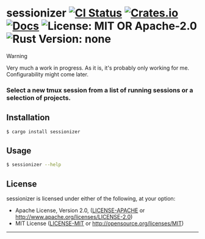 # sessionizer [![CI Status][ci-badge]][ci-url] [![Crates.io][crates-badge]][crates-url] [![Docs][docs-badge]][docs-url] ![License: MIT OR Apache-2.0][license-badge] ![Rust Version: none][rust-version-badge]

[ci-badge]: https://github.com/knutwalker/sessionizer/actions/workflows/checks.yml/badge.svg
[ci-url]: https://github.com/knutwalker/sessionizer
[crates-badge]: https://img.shields.io/crates/v/sessionizer?style=shield
[crates-url]: https://crates.io/crates/sessionizer
[docs-badge]: https://img.shields.io/badge/docs-latest-blue.svg?style=shield
[docs-url]: https://docs.rs/sessionizer
[license-badge]: https://img.shields.io/badge/license-MIT%20OR%20Apache--2.0-blue.svg?style=shield
[rust-version-badge]: https://img.shields.io/badge/rustc--orange.svg?style=shield

> [!WARNING]
> Very much a work in progress.
> As it is, it's probably only working for me.
> Configurability might come later.


### Select a new tmux session from a list of running sessions or a selection of projects.


## Installation


```sh
$ cargo install sessionizer
```


## Usage


```sh
$ sessionizer --help
```



## License

sessionizer is licensed under either of the following, at your option:

 * Apache License, Version 2.0, ([LICENSE-APACHE](LICENSE-APACHE) or http://www.apache.org/licenses/LICENSE-2.0)
 * MIT License ([LICENSE-MIT](LICENSE-MIT) or http://opensource.org/licenses/MIT)

---